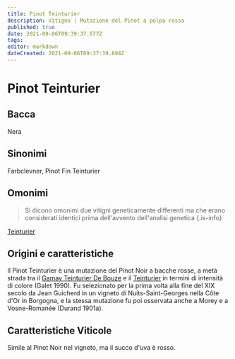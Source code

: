 ```yaml
---
title: Pinot Teinturier
description: Vitigno | Mutazione del Pinot a polpa rossa
published: true
date: 2021-09-06T09:39:37.577Z
tags: 
editor: markdown
dateCreated: 2021-09-06T09:37:39.894Z
---
```


# Pinot Teinturier

## Bacca
Nera

## Sinonimi
Farbclevner, Pinot Fin Teinturier

## Omonimi
> Si dicono omonimi due vitigni geneticamente differenti ma che erano considerati identici prima dell'avvento dell'analisi genetica
{.is-info}

[Teinturier](/vitigni/bacca-nera/teinturier)

## Origini e caratteristiche

Il Pinot Teinturier è una mutazione del Pinot Noir a bacche rosse, a metà strada tra il [Gamay Teinturier De Bouze](/vitigni/bacca-nera/gamay-teinturier-de-bouze) e il [Teinturier](vitigni/bacca-nera/teinturier) in termini di intensità di colore (Galet 1990). Fu selezionato per la prima volta alla fine del XIX secolo da Jean Guicherd in un vigneto di Nuits-Saint-Georges nella Côte d'Or in Borgogna, e la stessa mutazione fu poi osservata anche a Morey e a Vosne-Romanée (Durand 1901a).

## Caratteristiche Viticole

Simile al Pinot Noir nel vigneto, ma il succo d'uva è rosso.